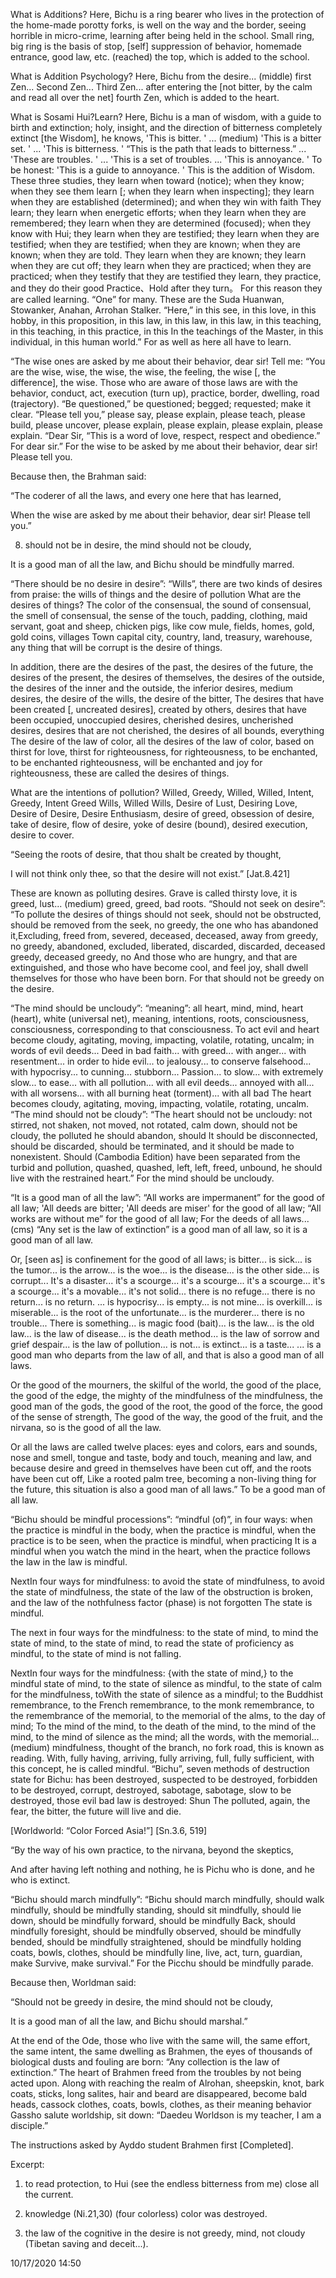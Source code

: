 What is Additions? Here, Bichu is a ring bearer who lives in the protection of
the home-made porotty forks, is well on the way and the border, seeing horrible
in micro-crime, learning after being held in the school. Small ring, big ring
is the basis of stop, [self] suppression of behavior, homemade entrance, good
law, etc. (reached) the top, which is added to the school.

What is Addition Psychology? Here, Bichu from the desire... (middle) first
Zen... Second Zen... Third Zen... after entering the [not bitter, by the calm
and read all over the net] fourth Zen, which is added to the heart.

What is Sosami Hui?Learn? Here, Bichu is a man of wisdom, with a guide to birth
and extinction; holy, insight, and the direction of bitterness completely
extinct [the Wisdom], he knows, 'This is bitter. ' ... (medium) 'This is a
bitter set. ' ... 'This is bitterness. ' “This is the path that leads to
bitterness.” ... 'These are troubles. ' ... 'This is a set of troubles. ...
'This is annoyance. ' To be honest: 'This is a guide to annoyance. ' This is
the addition of Wisdom. These three studies, they learn when toward (notice);
when they know; when they see them learn [; when they learn when inspecting];
they learn when they are established (determined); and when they win with faith
They learn; they learn when energetic efforts; when they learn when they are
remembered; they learn when they are determined (focused); when they know with
Hui; they learn when they are testified; they learn when they are testified;
when they are testified; when they are known; when they are known; when they
are told. They learn when they are known; they learn when they are cut off;
they learn when they are practiced; when they are practiced; when they testify
that they are testified they learn, they practice, and they do their good
Practice、Hold after they turn。 For this reason they are called learning.
“One” for many. These are the Suda Huanwan, Stowanker, Anahan, Arrohan Stalker.
“Here,” in this see, in this love, in this hobby, in this proposition, in this
law, in this law, in this law, in this teaching, in this teaching, in this
practice, in this In the teachings of the Master, in this individual, in this
human world.” For as well as here all have to learn.

“The wise ones are asked by me about their behavior, dear sir! Tell me: “You
are the wise, wise, the wise, the wise, the feeling, the wise [, the
difference], the wise. Those who are aware of those laws are with the behavior,
conduct, act, execution (turn up), practice, border, dwelling, road
(trajectory). “Be questioned,” be questioned; begged; requested; make it clear.
“Please tell you,” please say, please explain, please teach, please build,
please uncover, please explain, please explain, please explain, please explain.
“Dear Sir, “This is a word of love, respect, respect and obedience.” For dear
sir.” For the wise to be asked by me about their behavior, dear sir! Please
tell you.

Because then, the Brahman said:

“The coderer of all the laws, and every one here that has learned,

When the wise are asked by me about their behavior, dear sir! Please tell you.”

8. should not be in desire, the mind should not be cloudy,

It is a good man of all the law, and Bichu should be mindfully marred.

“There should be no desire in desire”: “Wills”, there are two kinds of desires
from praise: the wills of things and the desire of pollution What are the
desires of things? The color of the consensual, the sound of consensual, the
smell of consensual, the sense of the touch, padding, clothing, maid servant,
goat and sheep, chicken pigs, like cow mule, fields, homes, gold, gold coins,
villages Town capital city, country, land, treasury, warehouse, any thing that
will be corrupt is the desire of things.

In addition, there are the desires of the past, the desires of the future, the
desires of the present, the desires of themselves, the desires of the outside,
the desires of the inner and the outside, the inferior desires, medium desires,
the desire of the wills, the desire of the bitter, The desires that have been
created [, uncreated desires], created by others, desires that have been
occupied, unoccupied desires, cherished desires, uncherished desires, desires
that are not cherished, the desires of all bounds, everything The desire of the
law of color, all the desires of the law of color, based on thirst for love,
thirst for righteousness, for righteousness, to be enchanted, to be enchanted
righteousness, will be enchanted and joy for righteousness, these are called
the desires of things.

What are the intentions of pollution? Willed, Greedy, Willed, Willed, Intent,
Greedy, Intent Greed Wills, Willed Wills, Desire of Lust, Desiring Love, Desire
of Desire, Desire Enthusiasm, desire of greed, obsession of desire, take of
desire, flow of desire, yoke of desire (bound), desired execution, desire to
cover.

“Seeing the roots of desire, that thou shalt be created by thought,

I will not think only thee, so that the desire will not exist.” [Jat.8.421]

These are known as polluting desires. Grave is called thirsty love, it is
greed, lust... (medium) greed, greed, bad roots. “Should not seek on desire”:
“To pollute the desires of things should not seek, should not be obstructed,
should be removed from the seek, no greedy, the one who has abandoned
it,Excluding, freed from, severed, deceased, deceased, away from greedy, no
greedy, abandoned, excluded, liberated, discarded, discarded, deceased greedy,
deceased greedy, no And those who are hungry, and that are extinguished, and
those who have become cool, and feel joy, shall dwell themselves for those who
have been born. For that should not be greedy on the desire.

“The mind should be uncloudy”: “meaning”: all heart, mind, mind, heart (heart),
white (universal net), meaning, intentions, roots, consciousness,
consciousness, corresponding to that consciousness. To act evil and heart
become cloudy, agitating, moving, impacting, volatile, rotating, uncalm; in
words of evil deeds... Deed in bad faith... with greed... with anger... with
resentment... in order to hide evil... to jealousy... to conserve falsehood...
with hypocrisy... to cunning... stubborn... Passion... to slow... with
extremely slow... to ease... with all pollution... with all evil deeds...
annoyed with all... with all worsens... with all burning heat (torment)... with
all bad The heart becomes cloudy, agitating, moving, impacting, volatile,
rotating, uncalm. “The mind should not be cloudy”: “The heart should not be
uncloudy: not stirred, not shaken, not moved, not rotated, calm down, should
not be cloudy, the polluted he should abandon, should It should be
disconnected, should be discarded, should be terminated, and it should be made
to nonexistent. Should (Cambodia Edition) have been separated from the turbid
and pollution, quashed, quashed, left, left, freed, unbound, he should live
with the restrained heart.” For the mind should be uncloudy.

“It is a good man of all the law”: “All works are impermanent” for the good of
all law; 'All deeds are bitter; 'All deeds are miser' for the good of all law;
“All works are without me” for the good of all law; For the deeds of all
laws... (cms) “Any set is the law of extinction” is a good man of all law, so
it is a good man of all law.

Or, [seen as] is confinement for the good of all laws; is bitter... is sick...
is the tumor... is the arrow... is the woe... is the disease... is the other
side... is corrupt... It's a disaster... it's a scourge... it's a scourge...
it's a scourge... it's a scourge... it's a movable... it's not solid... there
is no refuge... there is no return... is no return. ... is hypocrisy... is
empty... is not mine... is overkill... is miserable... is the root of the
unfortunate... is the murderer... there is no trouble... There is something...
is magic food (bait)... is the law... is the old law... is the law of
disease... is the death method... is the law of sorrow and grief despair... is
the law of pollution... is not... is extinct... is a taste... ... is a good man
who departs from the law of all, and that is also a good man of all laws.

Or the good of the mourners, the skilful of the world, the good of the place,
the good of the edge, the mighty of the mindfulness of the mindfulness, the
good man of the gods, the good of the root, the good of the force, the good of
the sense of strength, The good of the way, the good of the fruit, and the
nirvana, so is the good of all the law.

Or all the laws are called twelve places: eyes and colors, ears and sounds,
nose and smell, tongue and taste, body and touch, meaning and law, and because
desire and greed in themselves have been cut off, and the roots have been cut
off, Like a rooted palm tree, becoming a non-living thing for the future, this
situation is also a good man of all laws.” To be a good man of all law.

“Bichu should be mindful processions”: “mindful (of)”, in four ways: when the
practice is mindful in the body, when the practice is mindful, when the
practice is to be seen, when the practice is mindful, when practicing It is a
mindful when you watch the mind in the heart, when the practice follows the law
in the law is mindful.

NextIn four ways for mindfulness: to avoid the state of mindfulness, to avoid
the state of mindfulness, the state of the law of the obstruction is broken,
and the law of the nothfulness factor (phase) is not forgotten The state is
mindful.

The next in four ways for the mindfulness: to the state of mind, to mind the
state of mind, to the state of mind, to read the state of proficiency as
mindful, to the state of mind is not falling.

NextIn four ways for the mindfulness: {with the state of mind,} to the mindful
state of mind, to the state of silence as mindful, to the state of calm for the
mindfulness, toWith the state of silence as a mindful; to the Buddhist
remembrance, to the French remembrance, to the monk remembrance, to the
remembrance of the memorial, to the memorial of the alms, to the day of mind;
To the mind of the mind, to the death of the mind, to the mind of the mind, to
the mind of silence as the mind; all the words, with the memorial... (medium)
mindfulness, thought of the branch, no fork road, this is known as reading.
With, fully having, arriving, fully arriving, full, fully sufficient, with this
concept, he is called mindful. “Bichu”, seven methods of destruction state for
Bichu: has been destroyed, suspected to be destroyed, forbidden to be
destroyed, corrupt, destroyed, sabotage, sabotage, slow to be destroyed, those
evil bad law is destroyed: Shun The polluted, again, the fear, the bitter, the
future will live and die.

[Worldworld: “Color Forced Asia!”] [Sn.3.6, 519]

“By the way of his own practice, to the nirvana, beyond the skeptics,

And after having left nothing and nothing, he is Pichu who is done, and he who
is extinct.

“Bichu should march mindfully”: “Bichu should march mindfully, should walk
mindfully, should be mindfully standing, should sit mindfully, should lie down,
should be mindfully forward, should be mindfully Back, should mindfully
foresight, should be mindfully observed, should be mindfully bended, should be
mindfully straightened, should be mindfully holding coats, bowls, clothes,
should be mindfully line, live, act, turn, guardian, make Survive, make
survival.” For the Picchu should be mindfully parade.

Because then, Worldman said:

“Should not be greedy in desire, the mind should not be cloudy,

It is a good man of all the law, and Bichu should marshal.”

At the end of the Ode, those who live with the same will, the same effort, the
same intent, the same dwelling as Brahmen, the eyes of thousands of biological
dusts and fouling are born: “Any collection is the law of extinction.” The
heart of Brahmen freed from the troubles by not being acted upon. Along with
reaching the realm of Alrohan, sheepskin, knot, bark coats, sticks, long
salites, hair and beard are disappeared, become bald heads, cassock clothes,
coats, bowls, clothes, as their meaning behavior Gassho salute worldship, sit
down: “Daedeu Worldson is my teacher, I am a disciple.”

The instructions asked by Ayddo student Brahmen first [Completed].





Excerpt:

1. to read protection, to Hui (see the endless bitterness from me) close all
the current.

2. knowledge (Ni.21,30) (four colorless) color was destroyed.

3. the law of the cognitive in the desire is not greedy, mind, not cloudy
(Tibetan saving and deceit...).

10/17/2020 14:50

